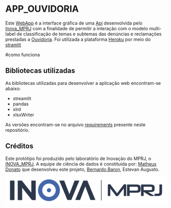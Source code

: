 # APP_OUVIDORIA

Este [WebApp](https://app-ouvidoria-subtemas.herokuapp.com/) é a interface gráfica de uma [Api](https://github.com/matheus-donato/API_OUVIDORIA) desenvolvida pelo [Inova_MPRJ](http://www.mprj.mp.br/inova) com a finalidade de permitir a interação com o modelo multi-label de classificação de temas e subtemas das denúncias e reclamações prestadas a [Ouvidoria]().
Foi utilizada a plataforma [Heroku](https://www.heroku.com/) por meio do [stramlit](https://www.streamlit.io/)


#como funciona



## Bibliotecas utilizadas

As bibliotecas utilizadas para desenvolver a aplicação web encontram-se abaixo:
* streamlit
* pandas
* xlrd
* xlsxWriter

As versões encontram-se no arquivo [requirements]() presente neste repositório.

## Créditos
Este protótipo foi produzido pelo laboratório de Inovação do MPRJ, o [INOVA_MPRJ](http://www.mprj.mp.br/inova).
A equipe de ciência de dados é constituida por:
[Matheus Donato](matheus.donato@mprj.mp.br) que desenvolveu este projeto,
[Bernardo Baron](bernardo.baron@mprj.mp.br),
Estevan Augusto.

![logo_inova](https://github.com/estevanmendes/APP_OUVIDORIA/blob/master/images/logo_azul_horizontal-05.png)
